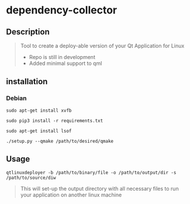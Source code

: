 # dependency-collector
## Description
> Tool to create a deploy-able version of your Qt Application for Linux
> - Repo is still in development
> - Added minimal support to qml

## installation
### Debian
`sudo apt-get install xvfb`

`sudo pip3 install -r requirements.txt`

`sudo apt-get install lsof`

`./setup.py --qmake /path/to/desired/qmake`

## Usage
`qtlinuxdeployer -b /path/to/binary/file -o /path/to/output/dir -s /path/to/source/diw`
>This will set-up the output directory with all necessary files to run your application on another linux machine
